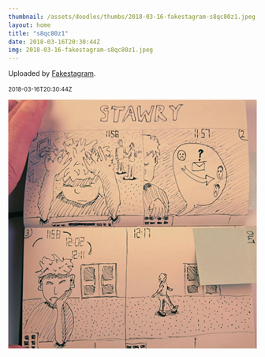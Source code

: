 ```yaml
---
thumbnail: /assets/doodles/thumbs/2018-03-16-fakestagram-s8qc80z1.jpeg
layout: home
title: "s8qc80z1"
date: 2018-03-16T20:30:44Z
img: 2018-03-16-fakestagram-s8qc80z1.jpeg
---
```


Uploaded by [Fakestagram](https://github.com/opyate/fakestagram).

<small>2018-03-16T20:30:44Z</small>

![Uploaded by Fakestagram](/assets/doodles/original/2018-03-16-fakestagram-s8qc80z1.jpeg)
